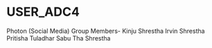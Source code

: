 # USER_ADC4
Photon (Social Media)
Group Members-
Kinju Shrestha
Irvin Shrestha
Pritisha Tuladhar
Sabu Tha Shrestha
